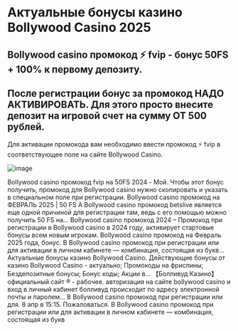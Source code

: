 # Актуальные бонусы казино Bollywood Casino 2025

## Bollywood casino промокод ⚡️ fvip - бонус 50FS + 100% к первому депозиту.

## После регистрации бонус за промокод НАДО АКТИВИРОВАТЬ. Для этого просто внесите депозит на игровой счет на сумму ОТ 500 рублей.

Для активации промокода вам необходимо ввести промокод ⚡️ fvip в соответствующее поле на сайте Bollywood Casino.

![image](https://github.com/user-attachments/assets/e4a75958-c464-452a-a7ef-2814d37000d3)



Bollywood casino промокод fvip на 50FS 2024 - Мой. Чтобы этот бонус получить, промокод для Bollywood casino нужно скопировать и указать в специальном поле при регистрации.
Bollywood casino промокод на ФЕВРАЛЬ 2025 | 50 FS А Bollywood casino промокод betslive является еще одной причиной для регистрации там, ведь с его помощью можно получить 50 FS на...
Bollywood casino промокод 2024 – Промокод при регистрации в Bollywood casino в 2024 году, активирует стартовые бонусы всем новым игрокам.
Bollywood casino промокод на Февраль 2025 года, бонус. В Bollywood casino промокод при регистрации или для активации в личном кабинете — комбинация, состоящая из букв...
Актуальные бонусы казино Bollywood Casino. Действующие бонусы от казино Bollywood Casino - актуально; Промокоды на фриспины; Бездепозитные бонусы; Бонус коды; Акции в...
【Болливуд Казино】 официальный сайт ® - рабочее. авторизация на сайте bollywood casino и вход в личный кабинет болливуд происходит по адресу электронной почты и паролем...
В Bollywood casino промокод при регистрации или для. 8 апр в 15:15. Пожаловаться. В Bollywood casino промокод при регистрации или для активации в личном кабинете — комбинация, состоящая из букв
